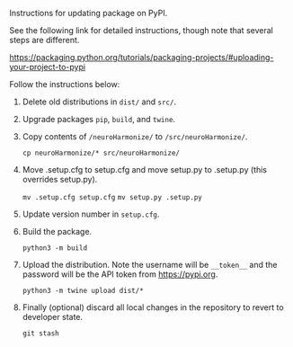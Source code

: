 Instructions for updating package on PyPI.

See the following link for detailed instructions, though note that several steps are different.

<https://packaging.python.org/tutorials/packaging-projects/#uploading-your-project-to-pypi>

Follow the instructions below:

1. Delete old distributions in `dist/` and `src/`.
2. Upgrade packages `pip`, `build`, and `twine`.
3. Copy contents of `/neuroHarmonize/` to `/src/neuroHarmonize/`.

      ```cp neuroHarmonize/* src/neuroHarmonize/```

4. Move .setup.cfg to setup.cfg and move setup.py to .setup.py (this overrides setup.py).

      ```mv .setup.cfg setup.cfg```
      ```mv setup.py .setup.py```

5. Update version number in `setup.cfg`.

6. Build the package.

      ```python3 -m build ```

7. Upload the distribution. Note the username will be `__token__` and the password will be the API token from <https://pypi.org>.

      ```python3 -m twine upload dist/*```

8. Finally (optional) discard all local changes in the repository to revert to developer state.

      ```git stash```
